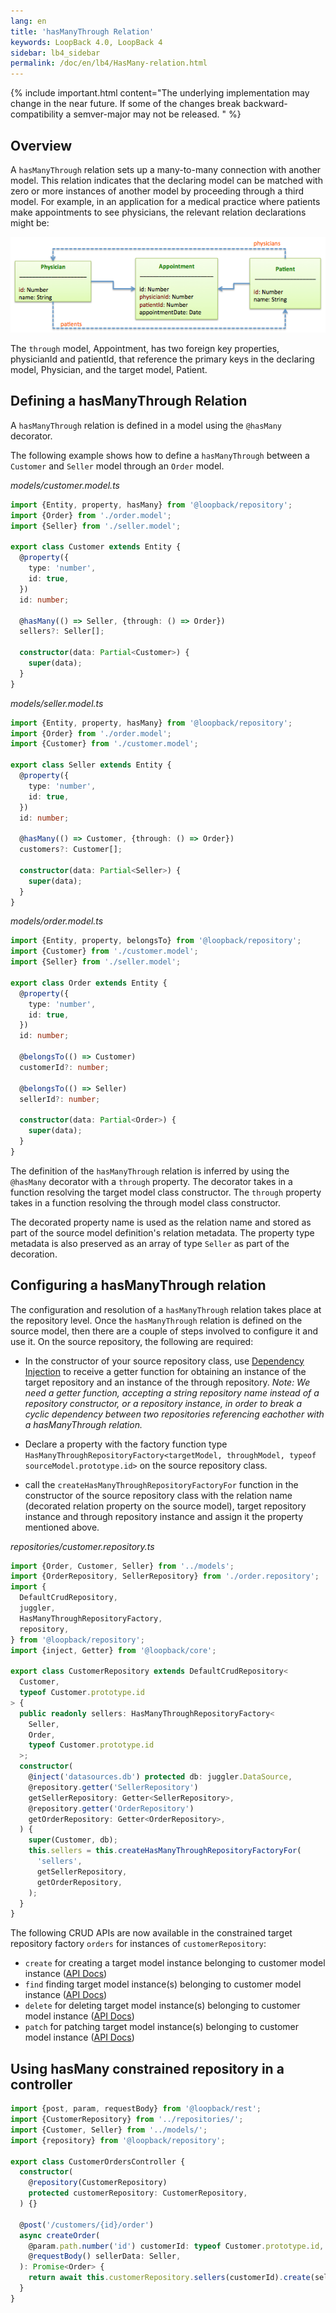 ```yaml
---
lang: en
title: 'hasManyThrough Relation'
keywords: LoopBack 4.0, LoopBack 4
sidebar: lb4_sidebar
permalink: /doc/en/lb4/HasMany-relation.html
---
```


{% include important.html content="The underlying implementation may change in the near future.
If some of the changes break backward-compatibility a semver-major may not
be released.
" %}

## Overview

A `hasManyThrough` relation sets up a many-to-many connection with another model. This relation indicates that the declaring model can be matched with zero or more instances of another model by proceeding through a third model. For example, in an application for a medical practice where patients make appointments to see physicians, the relevant relation declarations might be:

![hasManyThrough relation illustration](./imgs/hasManyThrough-relation-example.png)

The `through` model, Appointment, has two foreign key properties, physicianId and patientId, that reference the primary keys in the declaring model, Physician, and the target model, Patient.

## Defining a hasManyThrough Relation

A `hasManyThrough` relation is defined in a model using the `@hasMany` decorator.

The following example shows how to define a `hasManyThrough` between a `Customer` and `Seller`
model through an `Order` model.

_models/customer.model.ts_
```ts
import {Entity, property, hasMany} from '@loopback/repository';
import {Order} from './order.model';
import {Seller} from './seller.model';

export class Customer extends Entity {
  @property({
    type: 'number',
    id: true,
  })
  id: number;

  @hasMany(() => Seller, {through: () => Order})
  sellers?: Seller[];

  constructor(data: Partial<Customer>) {
    super(data);
  }
}
```

_models/seller.model.ts_
```ts
import {Entity, property, hasMany} from '@loopback/repository';
import {Order} from './order.model';
import {Customer} from './customer.model';

export class Seller extends Entity {
  @property({
    type: 'number',
    id: true,
  })
  id: number;

  @hasMany(() => Customer, {through: () => Order})
  customers?: Customer[];

  constructor(data: Partial<Seller>) {
    super(data);
  }
}
```

_models/order.model.ts_
```ts
import {Entity, property, belongsTo} from '@loopback/repository';
import {Customer} from './customer.model';
import {Seller} from './seller.model';

export class Order extends Entity {
  @property({
    type: 'number',
    id: true,
  })
  id: number;

  @belongsTo(() => Customer)
  customerId?: number;

  @belongsTo(() => Seller)
  sellerId?: number;

  constructor(data: Partial<Order>) {
    super(data);
  }
}
```

The definition of the `hasManyThrough` relation is inferred by using the `@hasMany`
decorator with a `through` property. The decorator takes in a function resolving
the target model class constructor. The `through` property takes in a function
resolving the through model class constructor.

The decorated property name is used as the relation name and stored as part of
the source model definition's relation metadata. The property type metadata is
also preserved as an array of type `Seller` as part of the decoration.

## Configuring a hasManyThrough relation

The configuration and resolution of a `hasManyThrough` relation takes place at the
repository level. Once the `hasManyThrough` relation is defined on the source model,
then there are a couple of steps involved to configure it and use it. On the source
repository, the following are required:

- In the constructor of your source repository class, use
  [Dependency Injection](Dependency-injection.md) to receive a getter function
  for obtaining an instance of the target repository and an instance of the
  through repository. _Note: We need a getter function, accepting a string
  repository name instead of a repository constructor, or a repository instance,
  in order to break a cyclic dependency between two repositories referencing
  eachother with a hasManyThrough relation._

- Declare a property with the factory function type
  `HasManyThroughRepositoryFactory<targetModel, throughModel, typeof sourceModel.prototype.id>`
  on the source repository class.
- call the `createHasManyThroughRepositoryFactoryFor` function in the constructor of
  the source repository class with the relation name (decorated relation
  property on the source model), target repository instance and through repository instance
  and assign it the property mentioned above.

_repositories/customer.repository.ts_
```ts
import {Order, Customer, Seller} from '../models';
import {OrderRepository, SellerRepository} from './order.repository';
import {
  DefaultCrudRepository,
  juggler,
  HasManyThroughRepositoryFactory,
  repository,
} from '@loopback/repository';
import {inject, Getter} from '@loopback/core';

export class CustomerRepository extends DefaultCrudRepository<
  Customer,
  typeof Customer.prototype.id
> {
  public readonly sellers: HasManyThroughRepositoryFactory<
    Seller,
    Order,
    typeof Customer.prototype.id
  >;
  constructor(
    @inject('datasources.db') protected db: juggler.DataSource,
    @repository.getter('SellerRepository')
    getSellerRepository: Getter<SellerRepository>,
    @repository.getter('OrderRepository')
    getOrderRepository: Getter<OrderRepository>,
  ) {
    super(Customer, db);
    this.sellers = this.createHasManyThroughRepositoryFactoryFor(
      'sellers',
      getSellerRepository,
      getOrderRepository,
    );
  }
}
```

The following CRUD APIs are now available in the constrained target repository
factory `orders` for instances of `customerRepository`:

- `create` for creating a target model instance belonging to customer model
  instance
  ([API Docs](https://apidocs.strongloop.com/@loopback%2fdocs/repository.html#HasManyThroughRepository.prototype.create))
- `find` finding target model instance(s) belonging to customer model instance
  ([API Docs](https://apidocs.strongloop.com/@loopback%2fdocs/repository.html#HasManyThroughRepository.prototype.find))
- `delete` for deleting target model instance(s) belonging to customer model
  instance
  ([API Docs](https://apidocs.strongloop.com/@loopback%2fdocs/repository.html#HasManyThroughRepository.prototype.delete))
- `patch` for patching target model instance(s) belonging to customer model
  instance
  ([API Docs](https://apidocs.strongloop.com/@loopback%2fdocs/repository.html#HasManyThroughRepository.prototype.patch))

## Using hasMany constrained repository in a controller

```ts
import {post, param, requestBody} from '@loopback/rest';
import {CustomerRepository} from '../repositories/';
import {Customer, Seller} from '../models/';
import {repository} from '@loopback/repository';

export class CustomerOrdersController {
  constructor(
    @repository(CustomerRepository)
    protected customerRepository: CustomerRepository,
  ) {}

  @post('/customers/{id}/order')
  async createOrder(
    @param.path.number('id') customerId: typeof Customer.prototype.id,
    @requestBody() sellerData: Seller,
  ): Promise<Order> {
    return await this.customerRepository.sellers(customerId).create(sellerData);
  }
}
```
